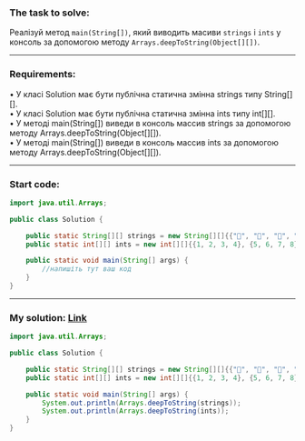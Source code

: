 ### **The task to solve:**  

Реалізуй метод `main(String[])`, який виводить масиви `strings` і `ints` у консоль за допомогою методу `Arrays.deepToString(Object[][])`.

---

### **Requirements:**  

• У класі Solution має бути публічна статична змінна strings типу String[][].  
• У класі Solution має бути публічна статична змінна ints типу int[][].  
• У методі main(String[]) виведи в консоль массив strings за допомогою методу Arrays.deepToString(Object[][]).  
• У методі main(String[]) виведи в консоль массив ints за допомогою методу Arrays.deepToString(Object[][]).

---

### **Start code:**  

```java
import java.util.Arrays;

public class Solution {

    public static String[][] strings = new String[][]{{"🙂", "🙂", "🙂", "🙂"}, {"🙃", "🙃", "🙃", "🙃"}, {"😋", "😋", "😋", "😋"}, {"😎", "😎", "😎", "😎"}};
    public static int[][] ints = new int[][]{{1, 2, 3, 4}, {5, 6, 7, 8}, {9, 10, 11, 12}, {13, 14, 15, 16}};

    public static void main(String[] args) {
        //напишіть тут ваш код
    }
}
```

---

### **My solution: [Link](./src/Solution.java)**  

```java
import java.util.Arrays;

public class Solution {

    public static String[][] strings = new String[][]{{"🙂", "🙂", "🙂", "🙂"}, {"🙃", "🙃", "🙃", "🙃"}, {"😋", "😋", "😋", "😋"}, {"😎", "😎", "😎", "😎"}};
    public static int[][] ints = new int[][]{{1, 2, 3, 4}, {5, 6, 7, 8}, {9, 10, 11, 12}, {13, 14, 15, 16}};

    public static void main(String[] args) {
        System.out.println(Arrays.deepToString(strings));
        System.out.println(Arrays.deepToString(ints));
    }
}
```
